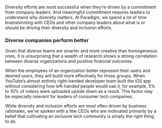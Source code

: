 Diversity efforts are most successful when they’re driven by a commitment from company leaders. And meaningful commitment requires leaders to understand why diversity matters. At Paradigm, we spend a lot of time brainstorming with CEOs and other company leaders about what is or should be driving their diversity and inclusion efforts.

### Diverse companies perform better

Given that diverse teams are smarter and more creative than homogeneous ones, it is unsurprising that a wealth of research shows a strong correlation between diverse organizations and positive financial outcomes.

When the employees of an organization better represent their users and desired users, they will build more effectively for those groups. When YouTube’s almost entirely right-handed developer team built the iOS app without considering how left-handed people would use it, for example, 5% to 10% of videos were uploaded upside down as a result. This factor may be especially relevant for leaders of consumer tech companies.

While diversity and inclusion efforts are most often driven by business rationales, we’ve spoken with a few CEOs who are motivated primarily by a belief that cultivating an inclusive tech community is simply the right thing to do.
